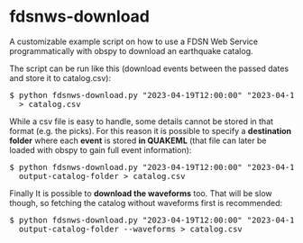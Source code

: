 # fdsnws-download

A customizable example script on how to use a FDSN Web Service programmatically with obspy to download an earthquake catalog.

The script can be run like this (download events between the passed dates and store it to catalog.csv):

<pre>
$ python fdsnws-download.py "2023-04-19T12:00:00" "2023-04-19T12:03:00" \
  > catalog.csv
</pre>

While a csv file is easy to handle, some details cannot be stored in that format (e.g. the picks). For this reason it is possible to specify a **destination folder** where each **event** is stored **in QUAKEML** (that file can later be loaded with obspy to gain full event information):

<pre>
$ python fdsnws-download.py "2023-04-19T12:00:00" "2023-04-19T12:03:00" \
  output-catalog-folder > catalog.csv
</pre>

Finally It is possible to **download the waveforms** too. That will be slow though, so fetching the catalog without waveforms first is recommended:

<pre>
$ python fdsnws-download.py "2023-04-19T12:00:00" "2023-04-19T12:03:00" \
  output-catalog-folder --waveforms > catalog.csv
</pre>

